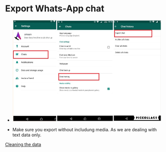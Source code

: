 
# Export Whats-App chat

* ![](./Capture.jpg) 


* Make sure you export without includung media. As we are dealing with text data only.

[Cleaning the data](./cleaning.md)
